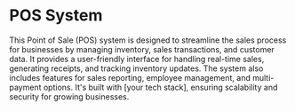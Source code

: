 # POS System

This Point of Sale (POS) system is designed to streamline the sales process for businesses by managing inventory, sales transactions, and customer data. It provides a user-friendly interface for handling real-time sales, generating receipts, and tracking inventory updates. The system also includes features for sales reporting, employee management, and multi-payment options. It's built with [your tech stack], ensuring scalability and security for growing businesses.

